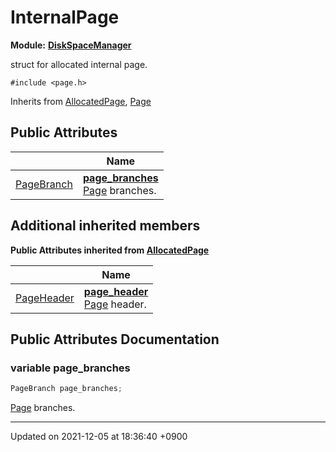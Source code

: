 

# InternalPage

**Module:** **[DiskSpaceManager](/Modules/DiskSpaceManager)**



struct for allocated internal page. 


`#include <page.h>`

Inherits from [AllocatedPage](/Classes/AllocatedPage), [Page](/Classes/Page)

## Public Attributes

|                | Name           |
| -------------- | -------------- |
| <a href="/Classes/PageBranch">PageBranch</a> | **[page_branches](/Classes/InternalPage#variable-page_branches)** <br><a href="/Classes/Page">Page</a> branches.  |

## Additional inherited members

**Public Attributes inherited from [AllocatedPage](/Classes/AllocatedPage)**

|                | Name           |
| -------------- | -------------- |
| <a href="/Classes/PageHeader">PageHeader</a> | **[page_header](/Classes/AllocatedPage#variable-page_header)** <br><a href="/Classes/Page">Page</a> header.  |


## Public Attributes Documentation

### variable page_branches

```cpp
PageBranch page_branches;
```

<a href="/Classes/Page">Page</a> branches. 

-------------------------------

Updated on 2021-12-05 at 18:36:40 +0900